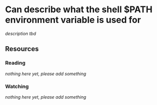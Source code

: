 # Can describe what the shell $PATH environment variable is used for
_description tbd_
## Resources
### Reading
_nothing here yet, please add something_
### Watching
_nothing here yet, please add something_
